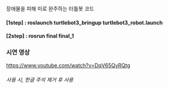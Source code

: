 장애물을 피해 미로 완주하는 터틀봇 코드

#### [1step] : roslaunch turtlebot3_bringup turtlebot3_robot.launch
#### [2step] : rosrun final final_1

### 시연 영상
https://www.youtube.com/watch?v=DqV65QyRQtg

###### 사용 시, 한글 주석 제거 후 사용
